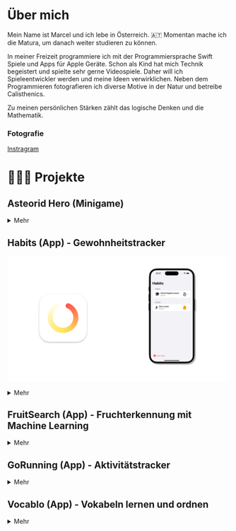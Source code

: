 # Über mich

Mein Name ist Marcel und ich lebe in Österreich. 🇦🇹 Momentan mache ich die Matura, um danach weiter studieren zu können.

In meiner Freizeit programmiere ich mit der Programmiersprache Swift Spiele und Apps für Apple Geräte.
Schon als Kind hat mich Technik begeistert und spielte sehr gerne Videospiele. Daher will ich Spieleentwickler werden und meine Ideen verwirklichen.
Neben dem Programmieren fotografieren ich diverse Motive in der Natur und betreibe Calisthenics.

Zu meinen persönlichen Stärken zählt das logische Denken und die Mathematik. 

### Fotografie
<a href="https://www.instagram.com/marcelscode/">Instragram</a>

# 👨🏻‍💻 Projekte

## Asteorid Hero (Minigame)

<details>
  <summary>Mehr</summary>
</details>



## Habits (App) - Gewohnheitstracker

![](/assets/habits/thumbnail.png)

<details>
  <summary>Mehr</summary>

  ![Screenshots](/assets/habits/habits%20screenshots.png)

  <!-- |   |   |   |
  | - | - | - |
  | ![Screenshot 1](/assets/habits/screenshot_1.png) | ![Screenshot 1](/assets/habits/screenshot_2.png) | ![Screenshot 1](/assets/habits/screenshot_3.png) |
  | ![Screenshot 1](/assets/habits/screenshot_5.png) | ![Screenshot 1](/assets/habits/screenshot_4.png) | ![Screenshot 1](/assets/habits/screenshot_7.png) | -->

  #### Funktionen
  - Liste aller Gewohnheiten.
  - Liste mit Gewohnheiten, die heute anstehen.
  - Kalendardarstellung deiner Streaks.
  - Usernotification zum Zeitpunkt der Gewohnheit.

  #### Technologien
  - Swift
  - SwiftUI
  - SwiftData
  - User Notifications
  - Swift Charts
  - Xcode
  - Git

  #### Platform
  - iOS

</details>



## FruitSearch (App) - Fruchterkennung mit Machine Learning

<details>
  <summary>Mehr</summary>
</details>



## GoRunning (App) - Aktivitätstracker

<details>
  <summary>Mehr</summary>
</details>



## Vocablo (App) - Vokabeln lernen und ordnen

<details>
  <summary>Mehr</summary>
</details>






[def]: /test.md